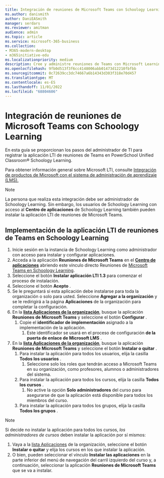 ```yaml
---
title: Integración de reuniones de Microsoft Teams con Schoology Learning
ms.author: danismith
author: DaniEASmith
manager: serdars
ms.reviewer: amitman
audience: admin
ms.topic: article
ms.service: microsoft-365-business
ms.collection:
- M365-modern-desktop
- m365initiative-edu
ms.localizationpriority: medium
description: Cree y administre reuniones de Teams con Microsoft Learning Tools Interoperability (LTI) for PowerSchool Unified Classroom® Schoology Learning.
ms.openlocfilehash: 9fb0d513f3f6cc4148006abb01473d12210fbfbb
ms.sourcegitcommit: 0c72639cc3dc74667a6b14343d303f318e70d457
ms.translationtype: MT
ms.contentlocale: es-ES
ms.lasthandoff: 11/01/2022
ms.locfileid: "68804606"
---
```

# <a name="integrate-microsoft-teams-meetings-with-schoology-learning"></a>Integración de reuniones de Microsoft Teams con Schoology Learning

En esta guía se proporcionan los pasos del administrador de TI para registrar la aplicación LTI de reuniones de Teams en PowerSchool Unified Classroom® Schoology Learning.

Para obtener información general sobre Microsoft LTI, consulte [Integración de productos de Microsoft con el sistema de administración de aprendizaje (LMS).](index.md)

> [!NOTE]
> La persona que realiza esta integración debe ser administrador de Schoology Learning. Sin embargo, los usuarios de Schoology Learning con acceso al **Centro de aplicaciones** de Schoology Learning también pueden instalar la aplicación LTI de reuniones de Microsoft Teams.

## <a name="deploy-the-teams-meetings-lti-app-in-schoology-learning"></a>Implementación de la aplicación LTI de reuniones de Teams en Schoology Learning

1. Inicie sesión en la instancia de Schoology Learning como administrador con acceso para instalar y configurar aplicaciones.
1. Acceda a la aplicación **Reuniones de Microsoft Teams** en el [**Centro de aplicaciones**](https://app.schoology.com/apps) abriendo este vínculo directo Reuniones de [Microsoft Teams en Schoology Learning](https://app.schoology.com/apps/profile/6017478062).
1. Seleccione el botón **Instalar aplicación LTI 1.3** para comenzar el proceso de instalación.
1. Seleccione el botón **Acepto** .
1. Se le preguntará si esta aplicación debe instalarse para toda la organización o solo para usted. Seleccione **Agregar a la organización** y se le redirigirá a la página **Aplicaciones** de la organización para completar la configuración.
1. En la [**lista Aplicaciones de la organización**](https://app.schoology.com/apps/school_apps), busque la aplicación **Reuniones de Microsoft Teams** y seleccione el botón **Configurar** .
    1. Copie el **identificador de implementación** asignado a la implementación de la aplicación.
        1. Este identificador se usará en el proceso de configuración **de la puerta de enlace de Microsoft LMS** .
1. En la [**lista Aplicaciones de la organización**](https://app.schoology.com/apps/school_apps), busque la aplicación **Reuniones de Microsoft Teams** y seleccione el botón **Instalar o quitar** .
    1. Para instalar la aplicación para todos los usuarios, elija la casilla **Todos los usuarios** .
        1. Seleccione solo los roles que tendrán acceso a Microsoft Teams en su organización, como profesores, alumnos o administradores del sistema.
    1. Para instalar la aplicación para todos los cursos, elija la casilla **Todos los cursos** .
        1. No active la opción **Solo administradores** del curso para asegurarse de que la aplicación está disponible para todos los miembros del curso.
    1. Para instalar la aplicación para todos los grupos, elija la casilla **Todos los grupos** .

> [!NOTE]
> Si decide no instalar la aplicación para todos los cursos, *los administradores de cursos* deben instalar la aplicación por sí mismos:
>
> 1. Vaya a la [lista Aplicaciones](https://app.schoology.com/apps/school_apps) de la organización, seleccione el botón **Instalar o quitar** y elija los cursos en los que instalar la aplicación.
> 1. O bien, pueden seleccionar el vínculo **Instalar las aplicaciones** en la parte inferior del menú de navegación del carril izquierdo del curso y, a continuación, seleccionar la aplicación **Reuniones de Microsoft Teams** que se va a instalar.
